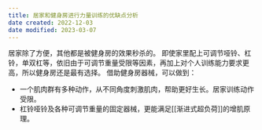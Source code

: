 ```yaml
---
title: 居家和健身房进行力量训练的优缺点分析
date created: 2022-12-03
date modified: 2023-03-07
---
```


居家除了方便，其他都是被健身房的效果秒杀的。
即使家里配上可调节哑铃、杠铃，单双杠等，依旧由于可调节重量受限等因素，再加上对个人训练能力要求更高，所以健身房还是最有选择。
借助健身房器械，可以做到：

- 一个肌肉群有多种动作，从不同角度刺激肌肉，帮助更好生长。居家训练动作受限。
- 杠铃哑铃及各种可调节重量的固定器械，更能满足[[渐进式超负荷]]的增肌原理。
